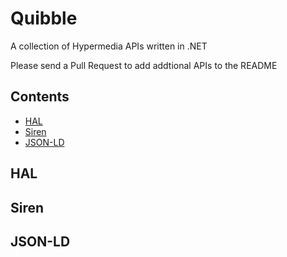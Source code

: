 # Quibble

A collection of Hypermedia APIs written in .NET

Please send a Pull Request to add addtional APIs to the README

## Contents

* [HAL](#hal)
* [Siren](#siren)
* [JSON-LD](#json-ld)

## HAL

## Siren

## JSON-LD
